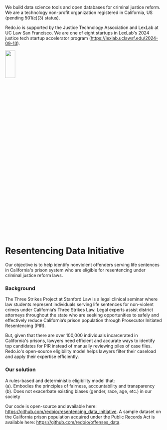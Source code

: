 We build data science tools and open databases for criminal justice reform. We are a technology non-profit organization registered in California, US (pending 501(c)(3) status). 

Redo.io is supported by the Justice Technology Association and LexLab at UC Law San Francisco. We are one of eight startups in LexLab's 2024 justice tech startup accelerator program (https://lexlab.uclawsf.edu/2024-09-13).

<img src= "https://github.com/user-attachments/assets/b322ea29-beb8-40f2-a63a-2aedbf9251a0" width = "25%" height = "15%">
</p>

# Resentencing Data Initiative

<!---<img src= "https://github.com/redoio/three_strikes_project/assets/124313756/9f54f1f8-e1ff-4ce3-a575-807187824d76" width = "20%" height = "20%">--->
<!---<img src= "https://github.com/redoio/.github/assets/124313756/9f405081-081a-4716-b8a6-f90f840fa8f5" width = "25%" height = "15%">---> 

Our objective is to help identify nonviolent offenders serving life sentences in California's prison system who are eligible for resentencing under criminal justice reform laws. 

### Background

The Three Strikes Project at Stanford Law is a legal clinical seminar where law students represent individuals serving life sentences for non-violent crimes under California’s Three Strikes Law. Legal experts assist district attorneys throughout the state who are seeking opportunities to safely and effectively reduce California’s prison population through Prosecutor Initiated Resentencing (PIR). 

But, given that there are over 100,000 individuals incarcerated in California's prisons, lawyers need efficient and accurate ways to identify top candidates for PIR instead of manually reviewing piles of case files. Redo.io's open-source eligibility model helps lawyers filter their caseload and apply their expertise efficiently. 

### Our solution

A rules-based and deterministic eligibility model that:<br>
(a). Embodies the principles of fairness, accountability and transparency<br>
(b). Does not exacerbate existing biases (gender, race, age, etc.) in our society<br>

Our code is open-source and available here: https://github.com/redoio/resentencing_data_initiative. 
A sample dataset on the California prison population acquired under the Public Records Act is available here: https://github.com/redoio/offenses_data. 

